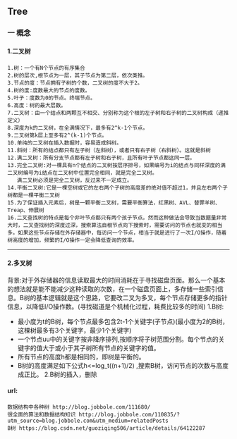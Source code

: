 Tree
---
### 一 概念
   #### 1.二叉树
    1.树：一个有N个节点的有序集合
    2.树的层次,根节点为一层，其子节点为第二层，依次类推。
    3.节点的度：节点拥有子树的个数，二叉树的度不大于2。
    4.树的度:度数最大的节点的度数。
    5.叶子：度数为0的节点。终端节点。
    6.高度：树的最大层数。
    7.二叉树：由一个结点和两颗互不相交、分别称为这个根的左子树和右子树的二叉树构成（递推定义）
    8.深度为k的二叉树，在全满情况下，最多有2^k-1个节点。
    9.二叉树第k层上至多有2^(k-1)个节点。
    10.单纯的二叉树在插入数据时，容易造成斜树。
    11.斜树：所有的结点都只有左子树（左斜树），或者只有右子树（右斜树）。这就是斜树
    12.满二叉树：所有分支节点都有左子树和右子树，且所有叶子节点都这同一层。
    13.完全二叉树:对一棵具有n个结点的二叉树按层序排号，如果编号为i的结点与同样深度的满二叉树编号为i结点在二叉树中位置完全相同，就是完全二叉树。
       满二叉树必须是完全二叉树，反过来不一定成立。
    14.平衡二叉树:它是一棵空树或它的左右两个子树的高度差的绝对值不超过1，并且左右两个子树都是一棵平衡二叉树
    15.为了保证插入元素后，树是一颗平衡二叉树，需要平衡算法，红黑树、AVL、替罪羊树、Treap、伸展树
    16.二叉查找树的特点是每个非叶节点都只有两个孩子节点。然而这种做法会导致当数据量非常大时，二叉查找树的深度过深，搜索算法自根节点向下搜索时，需要访问的节点也就变的相当多。如果这些节点存储在外存储器中，每访问一个节点，相当于就是进行了一次I/O操作，随着树高度的增加，频繁的I/O操作一定会降低查询的效率。
---
   #### 2.多叉树
背景:对于外存储器的信息读取最大的时间消耗在于寻找磁盘页面。那么一个基本的想法就是能不能减少这种读取的次数，在一个磁盘页面上，多存储一些索引信息。B树的基本逻辑就是这个思路，它要改二叉为多叉，每个节点存储更多的指针信息，以降低I/O操作数。(寻找磁道是个机械化过程，耗费比较多的时间)
1.B树:
* 最小度为t的B树，每个节点最多包含2t-1个关键字(子节点)(最小度为2的B树，这棵树最多有3个关键字，最少1个关键字)
* 一个节点uu中的关键字按非降序排列,按顺序将子树范围分割。每个节点的关键字的值大于或小于其子树所有节点的关键字的值。
* 所有节点的高度h都是相同的，即树是平衡的。
* B树的高度满足如下公式h<=log_t((n+1)/2) ,搜索B树，访问节点的次数与高度成正比。
2.B树的插入，删除






#### url:
    数据结构中各种树 http://blog.jobbole.com/111680/
    很全面的算法和数据结构知识 http://blog.jobbole.com/110835/?utm_source=blog.jobbole.com&utm_medium=relatedPosts
    B树 https://blog.csdn.net/guoziqing506/article/details/64122287
